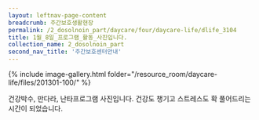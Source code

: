 ```yaml
--- 
layout: leftnav-page-content 
breadcrumb: 주간보호생활현장 
permalink: /2_dosolnoin_part/daycare/four/daycare-life/dlife_3104
title: 1월_8일_프로그램_활동_사진입니다.
collection_name: 2_dosolnoin_part
second_nav_title: '주간보호센터안내' 
---
```

{% include image-gallery.html folder="/resource_room/daycare-life/files/201301-100/" %}







건강박수, 만다라, 난타프로그램 사진입니다.
건강도 챙기고 스트레스도 확 풀어드리는 시간이 되었습니다.